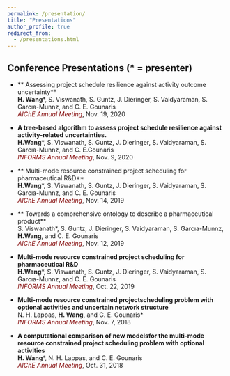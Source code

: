 ```yaml
---
permalink: /presentation/
title: "Presentations"
author_profile: true
redirect_from: 
  - /presentations.html
---
```


## Conference Presentations (\* = presenter)


* ** Assessing project schedule resilience against activity outcome uncertainty**  
**H. Wang**\*, S.  Viswanath,  S.  Guntz,  J.  Dieringer,  S.  Vaidyaraman,  S.  Garcıa-Munnz, and C. E. Gounaris  
<span style="color:maroon"> *AIChE Annual Meeting*</span>, Nov. 19, 2020 

* **A tree-based algorithm to assess project schedule resilience against activity-related uncertainties.**  
**H.Wang**\*, S. Viswanath, S. Guntz, J. Dieringer, S. Vaidyaraman, S.  Garcıa-Munnz, and C. E.Gounaris  
<span style="color:maroon"> *INFORMS Annual Meeting*</span>, Nov. 9, 2020

* ** Multi-mode resource constrained project scheduling for pharmaceutical R&D**  
**H.Wang**\*,  S.  Viswanath,  S.  Guntz,  J.  Dieringer,  S.  Vaidyaraman,  S.  Garcıa-Munnz,  and C. E. Gounaris  
<span style="color:maroon"> *AIChE Annual Meeting*</span>, Nov. 14, 2019

* ** Towards  a  comprehensive  ontology  to  describe  a  pharmaceutical  product**  
S.  Viswanath\*,  S.  Guntz,  J.  Dieringer,  S.  Vaidyaraman,  S.  Garcıa-Munnz, **H.Wang**,  and C.  E.  Gounaris  
<span style="color:maroon"> *AIChE Annual Meeting*</span>, Nov. 12, 2019

* **Multi-mode resource constrained project scheduling for pharmaceutical R&D**  
**H.Wang**\*,  S.  Viswanath,  S.  Guntz,  J.  Dieringer,  S.  Vaidyaraman,  S.  Garcıa-Munnz,  and C. E. Gounaris  
<span style="color:maroon"> *INFORMS Annual Meeting*</span>, Oct. 22, 2019

* **Multi-mode  resource  constrained  projectscheduling  problem  with  optional  activities  and  uncertain  network  structure**  
N.  H.  Lappas, **H. Wang**,  and  C.  E.  Gounaris\*  
<span style="color:maroon"> *INFORMS Annual Meeting*</span>, Nov. 7, 2018

* **A computational comparison of new modelsfor the multi-mode resource constrained project scheduling problem with optional activities**  
**H. Wang**\*, N. H. Lappas, and C. E. Gounaris  
<span style="color:maroon"> *AIChE Annual Meeting*</span>, Oct. 31, 2018
 

 



